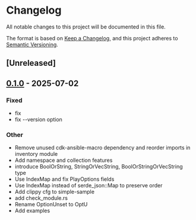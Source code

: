 # Changelog

All notable changes to this project will be documented in this file.

The format is based on [Keep a Changelog](https://keepachangelog.com/en/1.0.0/),
and this project adheres to [Semantic Versioning](https://semver.org/spec/v2.0.0.html).

## [Unreleased]

## [0.1.0](https://github.com/pollenjp/cdk-ansible/releases/tag/simple-sample-v0.1.0) - 2025-07-02

### Fixed

- fix
- fix --version option

### Other

- Remove unused cdk-ansible-macro dependency and reorder imports in inventory module
- Add namespace and collection features
- introduce BoolOrString, StringOrVecString, BoolOrStringOrVecString type
- Use IndexMap and fix PlayOptions fields
- Use IndexMap instead of serde_json::Map to preserve order
- Add clippy cfg to simple-sample
- add check_module.rs
- Rename OptionUnset to OptU
- Add examples
